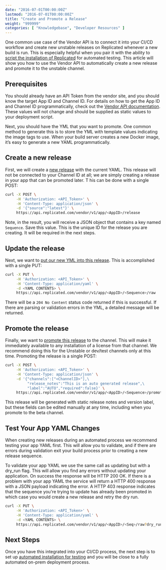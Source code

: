 ```yaml
---
date: "2016-07-01T00:00:00Z"
lastmod: "2016-07-01T00:00:00Z"
title: "Create and Promote a Release"
weight: "999999"
categories: [ "Knowledgebase", "Developer Resources" ]
---
```


One common use case of the Vendor API is to connect it into your CI/CD workflow and create new unstable releases
on Replicated whenever a new build is run. This is especially helpful when you pair it with the ability to
[script the installation of Replicated](/kb/developer-resources/automate-install/) for automated testing.
This article will show you how to use the Vendor API to automatically create a new release and promote it to
the unstable channel.

## Prerequisites

You should already have an API Token from the vendor site, and you should know the target App ID and Channel ID.
For details on how to get the App ID and Channel ID programmatically, check out the
[Vendor API documentation](/reference/vendor-api/). These values will not change and should be supplied as static
values to your deployment script.

Next, you should have the YML that you want to promote. One common method to generate this is to store the YML with
template values indicating the image tags to use. When your build server creates a new Docker image, it’s easy to
generate a new YAML programmatically.

## Create a new release

First, we will create a [new release](/reference/vendor-api/) with the current YAML. This release will not be
connected to your Channel ID at all; we are simply creating a release in your app that can be promoted later. T
his can be done with a single POST:

```bash
curl -X POST \
     -H 'Authorization: <API_Token>' \
     -H 'Content-Type: application/json' \
     -d '{"source":"latest"}' \
     https://api.replicated.com/vendor/v1/app/<AppID>/release
```

Note, in the result, you will receive a JSON object that contains a key named `Sequence`. Save this value. This is
the unique ID for the release you are creating. It will be required in the next steps.

## Update the release

Next, we want to [put our new YML into this release](/reference/vendor-api/). This is accomplished with a single PUT:

```bash
curl -X PUT \
     -H 'Authorization: <API_Token>' \
     -H 'Content-Type: application/yaml' \
     -d <YAML CONTENTS> \
     https://api.replicated.com/vendor/v1/app/<AppID>/<Sequence>/raw
```

There will be a `204 No Content` status code returned if this is successful. If there are parsing or validation errors
in the YML, a detailed message will be returned.

## Promote the release

Finally, we want to [promote this release](/reference/vendor-api/) to the channel. This will make it immediately
available to any installation of a license from that channel. We recommend doing this for the Unstable or dev/test
channels only at this time. Promoting the release is a single POST:

```bash
curl -X POST \
     -H 'Authorization: <API_Token>' \
     -H 'Content-Type: application/json' \
     -d '{"channels":["<ChannelID>"],\
          "release_notes":"This is an auto generated release",\
          "label":"AUTO","required":false}' \
     https://api.replicated.com/vendor/v1/app/<AppID>/<Sequence>/promote
```
This release will be generated with static release notes and version label, but these fields can be edited manually
at any time, including when you promote to the beta channel.

## Test Your App YAML Changes

When creating new releases during an automated process we recommend testing your app YAML first. This will allow you to validate, and if there are errors during validation exit your build process prior to creating a new release sequence.

To validate your app YAML we use the same call as updating but with a dry_run flag. This will allow you find any errors without updating your application. On success the response will be HTTP 200 OK. If there is a problem with your app YAML the service will return a HTTP 400 response with a JSON payload indicating the error. A HTTP 403 response indicates that the sequence you're trying to update has already been promoted in which case you would create a new release and retry the dry run.

```bash
curl -X PUT \
     -H 'Authorization: <API_Token>' \
     -H 'Content-Type: application/yaml' \
     -d <YAML CONTENTS> \
     https://api.replicated.com/vendor/v1/app/<AppID>/<Seq>/raw?dry_run=1
```


## Next Steps

Once you have this integrated into your CI/CD process, the next step is to set up
[automated installation for testing](/kb/developer-resources/automate-install/) and you will be close to
a fully automated on-prem deployment process.
